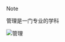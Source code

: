 > [!note]
> 管理是一门专业的学科

![管理](https://github.com/user-attachments/assets/30d1a5a0-8e0b-4793-bded-a6324a356bbb) 

